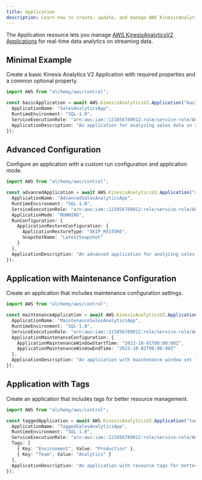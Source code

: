 ```yaml
---
title: Application
description: Learn how to create, update, and manage AWS KinesisAnalyticsV2 Applications using Alchemy Cloud Control.
---
```


The Application resource lets you manage [AWS KinesisAnalyticsV2 Applications](https://docs.aws.amazon.com/kinesisanalyticsv2/latest/userguide/) for real-time data analytics on streaming data.

## Minimal Example

Create a basic Kinesis Analytics V2 Application with required properties and a common optional property.

```ts
import AWS from "alchemy/aws/control";

const basicApplication = await AWS.KinesisAnalyticsV2.Application("basicApplication", {
  ApplicationName: "SalesAnalyticsApp",
  RuntimeEnvironment: "SQL-1.0",
  ServiceExecutionRole: "arn:aws:iam::123456789012:role/service-role/AmazonKinesisAnalyticsRole",
  ApplicationDescription: "An application for analyzing sales data in real-time"
});
```

## Advanced Configuration

Configure an application with a custom run configuration and application mode.

```ts
import AWS from "alchemy/aws/control";

const advancedApplication = await AWS.KinesisAnalyticsV2.Application("advancedApplication", {
  ApplicationName: "AdvancedSalesAnalyticsApp",
  RuntimeEnvironment: "SQL-1.0",
  ServiceExecutionRole: "arn:aws:iam::123456789012:role/service-role/AmazonKinesisAnalyticsRole",
  ApplicationMode: "RUNNING",
  RunConfiguration: {
    ApplicationRestoreConfiguration: {
      ApplicationRestoreType: "SKIP_RESTORE",
      SnapshotName: "LatestSnapshot"
    }
  },
  ApplicationDescription: "An advanced application for analyzing sales data with restore capabilities"
});
```

## Application with Maintenance Configuration

Create an application that includes maintenance configuration settings.

```ts
import AWS from "alchemy/aws/control";

const maintenanceApplication = await AWS.KinesisAnalyticsV2.Application("maintenanceApplication", {
  ApplicationName: "MaintenanceSalesAnalyticsApp",
  RuntimeEnvironment: "SQL-1.0",
  ServiceExecutionRole: "arn:aws:iam::123456789012:role/service-role/AmazonKinesisAnalyticsRole",
  ApplicationMaintenanceConfiguration: {
    ApplicationMaintenanceWindowStartTime: "2023-10-01T00:00:00Z",
    ApplicationMaintenanceWindowEndTime: "2023-10-02T00:00:00Z"
  },
  ApplicationDescription: "An application with maintenance window set for updates"
});
```

## Application with Tags

Create an application that includes tags for better resource management.

```ts
import AWS from "alchemy/aws/control";

const taggedApplication = await AWS.KinesisAnalyticsV2.Application("taggedApplication", {
  ApplicationName: "TaggedSalesAnalyticsApp",
  RuntimeEnvironment: "SQL-1.0",
  ServiceExecutionRole: "arn:aws:iam::123456789012:role/service-role/AmazonKinesisAnalyticsRole",
  Tags: [
    { Key: "Environment", Value: "Production" },
    { Key: "Team", Value: "Analytics" }
  ],
  ApplicationDescription: "An application with resource tags for better management"
});
```